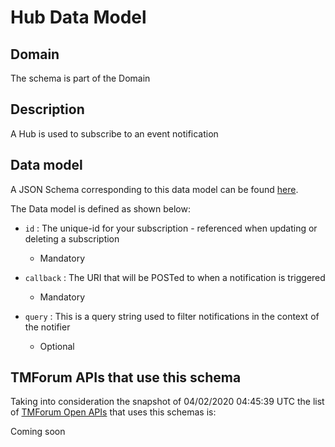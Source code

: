 # Hub Data Model

## Domain

The  schema is part of the  Domain

## Description

A Hub is used to subscribe to an event notification

## Data model

A JSON Schema corresponding to this data model can be found
[here](https://github.com/tmforum-rand/schemas/blob/candidates/Common/Hub.schema.json).

The Data model is defined as shown below:
- `id` : The unique-id for your subscription - referenced when updating or deleting a subscription

  - Mandatory

- `callback` : The URI that will be POSTed to when a notification is triggered

  - Mandatory

- `query` : This is a query string used to filter notifications in the context of the notifier

  - Optional





## TMForum APIs that use this schema

Taking into consideration the snapshot of 04/02/2020 04:45:39 UTC the list of [TMForum Open APIs](https://www.tmforum.org/open-apis/) that uses this schemas is:

Coming soon